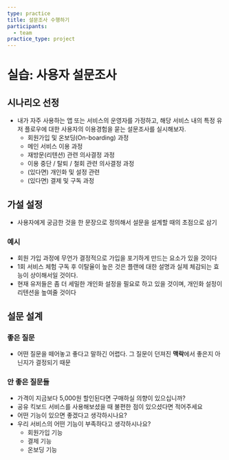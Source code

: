 ```yaml
---
type: practice
title: 설문조사 수행하기
participants:
  - team
practice_type: project
---
```


# 실습: 사용자 설문조사

## 시나리오 선정

- 내가 자주 사용하는 앱 또는 서비스의 운영자를 가정하고, 해당 서비스 내의 특정 유저 플로우에 대한 사용자의 이용경험을 묻는 설문조사를 실시해보자.
	- 회원가입 및 온보딩(On-boarding) 과정
	- 메인 서비스 이용 과정
	- 재방문(리텐션) 관련 의사결정 과정
	- 이용 중단 / 탈퇴 / 철회 관련 의사결정 과정
	- (있다면) 개인화 및 설정 관련
	- (있다면) 결제 및 구독 과정

## 가설 설정

- 사용자에게 궁금한 것을 한 문장으로 정의해서 설문을 설계할 때의 초점으로 삼기

### 예시

- 회원 가입 과정에 무언가 결정적으로 가입을 포기하게 만드는 요소가 있을 것이다
- 1회 서비스 체험 구독 후 이탈율이 높은 것은 플랜에 대한 설명과 실제 체감되는 효능이 상이해서일 것이다.
- 현재 유저들은 좀 더 세밀한 개인화 설정을 필요로 하고 있을 것이며, 개인화 설정이 리텐션을 높여줄 것이다

## 설문 설계

### 좋은 질문

- 어떤 질문을 떼어놓고 좋다고 말하긴 어렵다. 그 질문이 던져진 **맥락**에서 좋은지 아닌지가 결정되기 때문

### 안 좋은 질문들

- 가격이 지금보다 5,000원 할인된다면 구매하실 의향이 있으십니까?
- 공유 킥보드 서비스를 사용해보셨을 때 불편한 점이 있으셨다면 적어주세요
- 어떤 기능이 있으면 좋겠다고 생각하시나요?
- 우리 서비스의 어떤 기능이 부족하다고 생각하시나요?
	- 회원가입 기능
	- 결제 기능
	- 온보딩 기능